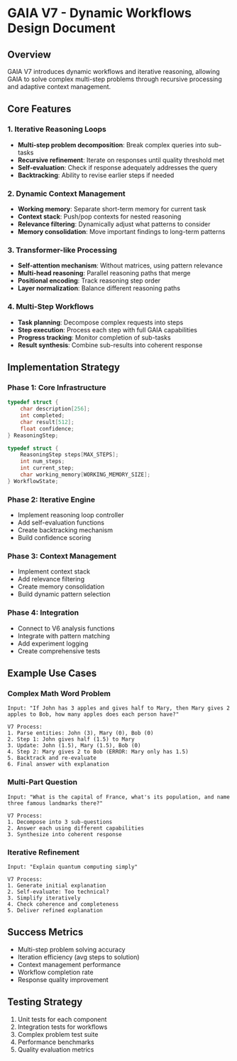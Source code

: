 # GAIA V7 - Dynamic Workflows Design Document

## Overview
GAIA V7 introduces dynamic workflows and iterative reasoning, allowing GAIA to solve complex multi-step problems through recursive processing and adaptive context management.

## Core Features

### 1. Iterative Reasoning Loops
- **Multi-step problem decomposition**: Break complex queries into sub-tasks
- **Recursive refinement**: Iterate on responses until quality threshold met
- **Self-evaluation**: Check if response adequately addresses the query
- **Backtracking**: Ability to revise earlier steps if needed

### 2. Dynamic Context Management
- **Working memory**: Separate short-term memory for current task
- **Context stack**: Push/pop contexts for nested reasoning
- **Relevance filtering**: Dynamically adjust what patterns to consider
- **Memory consolidation**: Move important findings to long-term patterns

### 3. Transformer-like Processing
- **Self-attention mechanism**: Without matrices, using pattern relevance
- **Multi-head reasoning**: Parallel reasoning paths that merge
- **Positional encoding**: Track reasoning step order
- **Layer normalization**: Balance different reasoning paths

### 4. Multi-Step Workflows
- **Task planning**: Decompose complex requests into steps
- **Step execution**: Process each step with full GAIA capabilities
- **Progress tracking**: Monitor completion of sub-tasks
- **Result synthesis**: Combine sub-results into coherent response

## Implementation Strategy

### Phase 1: Core Infrastructure
```c
typedef struct {
    char description[256];
    int completed;
    char result[512];
    float confidence;
} ReasoningStep;

typedef struct {
    ReasoningStep steps[MAX_STEPS];
    int num_steps;
    int current_step;
    char working_memory[WORKING_MEMORY_SIZE];
} WorkflowState;
```

### Phase 2: Iterative Engine
- Implement reasoning loop controller
- Add self-evaluation functions
- Create backtracking mechanism
- Build confidence scoring

### Phase 3: Context Management
- Implement context stack
- Add relevance filtering
- Create memory consolidation
- Build dynamic pattern selection

### Phase 4: Integration
- Connect to V6 analysis functions
- Integrate with pattern matching
- Add experiment logging
- Create comprehensive tests

## Example Use Cases

### Complex Math Word Problem
```
Input: "If John has 3 apples and gives half to Mary, then Mary gives 2 apples to Bob, how many apples does each person have?"

V7 Process:
1. Parse entities: John (3), Mary (0), Bob (0)
2. Step 1: John gives half (1.5) to Mary
3. Update: John (1.5), Mary (1.5), Bob (0)
4. Step 2: Mary gives 2 to Bob (ERROR: Mary only has 1.5)
5. Backtrack and re-evaluate
6. Final answer with explanation
```

### Multi-Part Question
```
Input: "What is the capital of France, what's its population, and name three famous landmarks there?"

V7 Process:
1. Decompose into 3 sub-questions
2. Answer each using different capabilities
3. Synthesize into coherent response
```

### Iterative Refinement
```
Input: "Explain quantum computing simply"

V7 Process:
1. Generate initial explanation
2. Self-evaluate: Too technical?
3. Simplify iteratively
4. Check coherence and completeness
5. Deliver refined explanation
```

## Success Metrics
- Multi-step problem solving accuracy
- Iteration efficiency (avg steps to solution)
- Context management performance
- Workflow completion rate
- Response quality improvement

## Testing Strategy
1. Unit tests for each component
2. Integration tests for workflows
3. Complex problem test suite
4. Performance benchmarks
5. Quality evaluation metrics